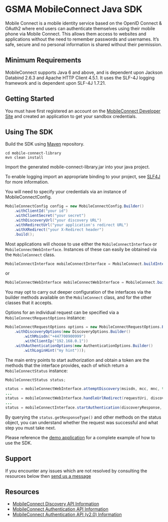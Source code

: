 GSMA MobileConnect Java SDK
==============================================================================================================

Mobile Connect is a mobile identity service based on the OpenID Connect & OAuth2 where end users can authenticate themselves using their mobile phone via Mobile Connect. This allows them access to websites and applications without the need to remember passwords and usernames. It’s safe, secure and no personal information is shared without their permission.

## Minimum Requirements

MobileConnect supports Java 6 and above, and is dependent upon Jackson Databind 2.6.3 and Apache HTTP Client 4.5.1.  It uses the SLF-4J logging framework and is dependent upon SLF-4J 1.7.21.

## Getting Started

You must have first registered an account on the [MobileConnect Developer Site](https://developer.mobileconnect.io) and created an application to get your sandbox credentials.

## Using The SDK

Build the SDK using [Maven](https://maven.apache.org/) repository.

```posh
cd mobile-connect-library
mvn clean install
```

Import the generated mobile-connect-library.jar into your java project.

To enable logging import an appropriate binding to your project, see [SLF4J](http://www.slf4j.org/) for more information.

You will need to specify your credentials via an instance of MobileConnectConfig.

```java
MobileConnectConfig config = new MobileConnectConfig.Builder()
    .withClientId("your id")
    .withClientSecret("your secret")
    .withDiscoveryUrl("your discovery URL")
    .withRedirectUrl("your application's redirect URL")
    .withXRedirect("your X-Redirect header")
    .build();
```

Most applications will choose to use either the `MobileConnectInterface` or `MobileConnectWebInterface`.  Instances of these can easily be obtained via the `MobileConnect` class.

```java
MobileConnectInterface mobileConnectInterface = MobileConnect.buildInterface(config);
```

or

```java
MobileConnectWebInterface mobileConnectWebInterface = MobileConnect.buildWebInterface(config);
```

You may opt to carry out deeper configuration of the interfaces via the builder methods available on the `MobileConnect` class, and for the other classes that it accepts.

Options for an individual request can be specified via a `MobileConnectRequestOptions` instance:

```java
MobileConnectRequestOptions options = new MobileConnectRequestOptions.Builder()
    .withDiscoveryOptions(new DiscoveryOptions.Builder()
        .withMsisdn("+447700900999")
        .withClientIp("192.168.0.1"))
    .withAuthenticationOptions(new AuthenticationOptions.Builder()
        .withLoginHint("my hint")));
```

The main entry points to start authorization and obtain a token are the methods that the interface provides, each of which return a `MobileConnectStatus` instance:

```java
MobileConnectStatus status;

status = mobileConnectWebInterface.attemptDiscovery(msisdn, mcc, mnc, true, options);
...
status = mobileConnectWebInterface.handleUrlRedirect(requestUri, discoveryResponse, expectedState, expectedNonce);
...
status = mobileConnectInterface.startAuthentication(discoveryResponse, subscriberId, null, null, options);
```

By querying the `status.getResponseType()` and other methods on the status object, you can understand whether the request was successful and what step you must take next. 

Please reference the [demo application](../mobile-connect-demo/) for a complete example of how to use the SDK.

## Support

If you encounter any issues which are not resolved by consulting the resources below then [send us a message](https://developer.mobileconnect.io/content/contact-us)

## Resources

- [MobileConnect Discovery API Information](https://developer.mobileconnect.io/discovery-api)
- [MobileConnect Authentication API Information](https://developer.mobileconnect.io/mobile-connect-api)
- [MobileConnect Authentication API (v2.0) Information](https://developer.mobileconnect.io/mobile-connect-profile-v2-0)
